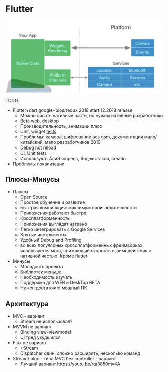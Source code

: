 # Flutter

![Alt text](../../img/technology/mobile/flutter.jpg)

TODO

- Flutter+dart google+blos/redux 2018 start 12.2018 release
  - Можно писать нативные части, но нужны нативные разработчики
  - Beta web, desktop
  - Производительность, анимации плюс
  - Unit, widget [tests](../../arch/pattern/test.md)
  - Проблемы: камера, шифрование aes gsm, документация мало/китайский, мало разработчиков 2019
  - Debug hot reload
  - Ui, Unit tests
  - Используют: АлиЭкспресс, Яндекс.такси, creatio
- Проблемы локализации

## Плюсы-Минусы

- Плюсы
  - Open Source
  - Простое обучение и развитие
  - Быстрая компиляция: максимум производительности
  - Приложения работают быстро
  - Кросплатформенность
  - Приложения выглядят нативно
  - Легко интегрировать с Google Services
  - Крутые инструменты
  - Удобный Debug and Profiling
  - во всех популярных кроссплатформенных фреймворках используется мост, снижающий скорость взаимодействия с нативной частью. Кроме flutter
- Минусы
  - Молодость проекта
  - Библиотек меньше
  - Необходимость изучать
  - Поддержка для WEB и DeskTop BETA
  - Нужен достаточно мощный ПК

## Архитектура

- MVC - вариант
  - Stream не использовал?
- MVVM не вариант
  - Binding view-viewmodel
  - Ui тред ухудшился
- Flux не вариант
  - +Stream
  - Dispatcher один, сложно расширять, несколько команд
- Stream/ bloc - типа MVC без controller - вариант
  - Лучший вариант https://youtu.be/rta3850mv4A

